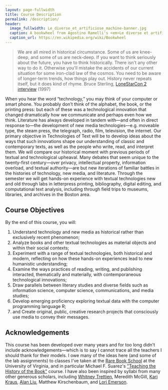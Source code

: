 ```yaml
---
layout: page-fullwidth
title: Course Description
permalink: /description/
header:
  image_fullwidth: Le_diverse_et_artificiose_machine-banner.jpg
  caption: A bookwheel from Agostino Ramelli's <em>Le diverse et artifiose machine</em> (1588), via Wikipedia
  caption_url: https://en.wikipedia.org/wiki/Bookwheel
---
```


> We are all mired in historical circumstance. Some of us are knee-deep, and some of us are neck-deep. If you want to think seriously about the future, you have to think historically. There isn't any other way to do it. Otherwise you'll mistake the accidents of our current situation for some iron-clad law of the cosmos. You need to be aware of longer-term trends, how things play out. History never repeats itself, but it does kind of rhyme.
> Bruce Sterling, [LoneStarCon 2 interview](https://www.sfsite.com/09a/bru16.htm) (1997)

When you hear the word “technology,” you may think of your computer or smart phone. You probably don’t think of the alphabet, the book, or the printing press: but each of these was a technological innovation that changed dramatically how we communicate and perhaps even how we think. Literature has always developed in tandem with—and often in direct response to—the development of new media technologies—e.g. moveable type, the steam press, the telegraph, radio, film, television, the internet. Our primary objective in Technologies of Text will be to develop ideas about the ways that such innovations shape our understanding of classic and contemporary texts, as well as the people who write, read, and interpret them. We will compare our historical moment with previous periods of textual and technological upheaval. Many debates that seem unique to the twenty-first century—over privacy, intellectual property, information overload, and textual authority—are but new iterations of familiar battles in the histories of technology, new media, and literature. Through the semester we will get hands-on experience with textual technologies new and old through labs in letterpress printing, bibliography, digital editing, and computational text analysis, including through field trips to museums, libraries, and archives in the Boston area. 

## Course Objectives

By the end of this course, you will:

1. Understand technology and new media as historical rather than exclusively recent phenomenon;
2. Analyze books and other textual technologies as material objects and within their social contexts;
3. Experiment with a range of textual technologies, both historical and modern, reflecting on how these hands-on experiences lead to new humanistic understanding;
4. Examine the ways practices of reading, writing, and publishing interacted, thematically and materially, with contemporaneous technological innovations;
5. Draw parallels between literary studies and diverse fields such as information science, computer science, communications, and media studies;
6. Develop emerging proficiency exploring textual data with the computer programming language R; 
7. and Create original, public, creative research projects that consciously use media to convey their messages.

## Acknowledgements

This course has been developed over many years and for too long didn't include acknowledgements—which is to say I cannot trace all the teachers I should thank for their models. I owe many of the ideas here (and some of the lab assignments) to classes I've taken at the [Rare Book School](http://rarebookschool.org/) at the University of Virginia, and in particular Michael F. Suarez's ["Teaching the History of the Book"](http://rarebookschool.org/courses/history/h90/) course. I have also been inspired by syllabi from many other generous scholars, including [Whitney Trettien](https://hcommons.org/members/wtrettien/), Meredith McGill, [Kari Kraus](https://www.scribd.com/document/26087685/History-of-the-Book-syllabus), [Alan Liu](http://liu.english.ucsb.edu/literature-2/), Matthew Kirschenbaum, and [Lori Emerson](https://literaryinfrastructures.wordpress.com/). 

